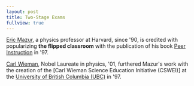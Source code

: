 ```yaml
---
layout: post
title: Two-Stage Exams
fullview: true
---
```


[Eric Mazur](https://en.wikipedia.org/wiki/Eric_Mazur), a physics professor at Harvard, since '90, is credited with popularizing **the flipped classroom** with the publication of his book [Peer Instruction](https://www.amazon.com/Peer-Instruction-Manual-Eric-Mazur/dp/0135654416/) in '97.

[Carl Wieman](https://en.wikipedia.org/wiki/Carl_Wieman), Nobel Laureate in physics, '01, furthered Mazur's work with the creation of the [Carl Wieman Science Education Initiative (CSWEI)] at the [University of British Columbia (UBC)](https://en.wikipedia.org/wiki/University_of_British_Columbia) in '97.

